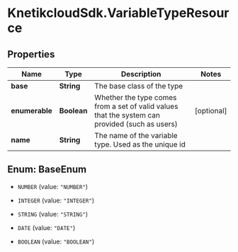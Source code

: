 # KnetikcloudSdk.VariableTypeResource

## Properties
Name | Type | Description | Notes
------------ | ------------- | ------------- | -------------
**base** | **String** | The base class of the type | 
**enumerable** | **Boolean** | Whether the type comes from a set of valid values that the system can provided (such as users) | [optional] 
**name** | **String** | The name of the variable type. Used as the unique id | 


<a name="BaseEnum"></a>
## Enum: BaseEnum


* `NUMBER` (value: `"NUMBER"`)

* `INTEGER` (value: `"INTEGER"`)

* `STRING` (value: `"STRING"`)

* `DATE` (value: `"DATE"`)

* `BOOLEAN` (value: `"BOOLEAN"`)





